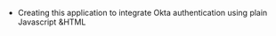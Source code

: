 - Creating this application to integrate Okta authentication using plain Javascript &HTML
<!---
Mona1612/Mona1612 is a ✨ special ✨ repository because its `README.md` (this file) appears on your GitHub profile.
You can click the Preview link to take a look at your changes.
--->
